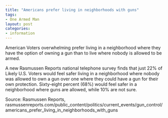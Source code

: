 ```yaml
---
title: "Americans prefer living in neighborhoods with guns"
tags:
- One Armed Man
layout: post
categories:
- information
---
```


American Voters overwhelming prefer living in a neighborhood where they have the option of owning a gun than to live where nobody is allowed to be armed.

A new Rasmussen Reports national telephone survey finds that just 22% of Likely U.S. Voters would feel safer living in a neighborhood where nobody was allowed to own a gun over one where they could have a gun for their own protection. Sixty-eight percent (68%) would feel safer in a neighborhood where guns are allowed, while 10% are not sure.

Source: Rasmussen Reports, rasmussenreports.com/public\_content/politics/current\_events/gun\_control/americans\_prefer\_living\_in\_neighborhoods\_with\_guns